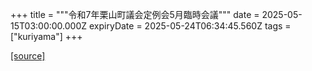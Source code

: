 +++
title = """令和7年栗山町議会定例会5月臨時会議"""
date = 2025-05-15T03:00:00.000Z
expiryDate = 2025-05-24T06:34:45.560Z
tags = ["kuriyama"]
+++


[[source]](https://www.town.kuriyama.hokkaido.jp/site/gikai/31787.html)
